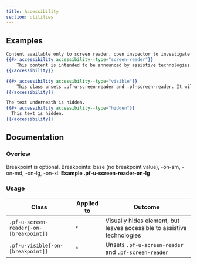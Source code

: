 ```yaml
---
title: Accessibility
section: utilities
---
```


## Examples
```hbs title=Screen-reader-only
Content available only to screen reader, open inspector to investigate
{{#> accessibility accessibility--type="screen-reader"}}
    This content is intended to be announced by assistive technologies, but not visually presented.
{{/accessibility}}
```

```hbs title=Visible
{{#> accessibility accessibility--type="visible"}}
    This class unsets .pf-u-screen-reader and .pf-screen-reader. It will be visible.
{{/accessibility}}
```

```hbs title=Hidden
The text underneath is hidden.
{{#> accessibility accessibility--type="hidden"}}
  This text is hidden.
{{/accessibility}}
```

## Documentation
### Overiew
Breakpoint is optional. Breakpoints: base (no breakpoint value), -on-sm, -on-md, -on-lg, -on-xl. **Example .pf-u-screen-reader-on-lg**

### Usage
| Class | Applied to | Outcome |
| -- | -- | -- |
| `.pf-u-screen-reader{-on-[breakpoint]}` | `*` |  Visually hides element, but leaves accessible to assistive technologies |
| `.pf-u-visible{-on-[breakpoint]}` | `*` |  Unsets `.pf-u-screen-reader` and `.pf-screen-reader` |
